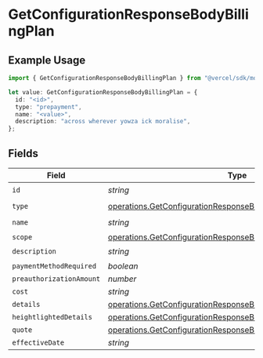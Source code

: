 # GetConfigurationResponseBodyBillingPlan

## Example Usage

```typescript
import { GetConfigurationResponseBodyBillingPlan } from "@vercel/sdk/models/operations/getconfiguration.js";

let value: GetConfigurationResponseBodyBillingPlan = {
  id: "<id>",
  type: "prepayment",
  name: "<value>",
  description: "across wherever yowza ick moralise",
};
```

## Fields

| Field                                                                                                                                              | Type                                                                                                                                               | Required                                                                                                                                           | Description                                                                                                                                        |
| -------------------------------------------------------------------------------------------------------------------------------------------------- | -------------------------------------------------------------------------------------------------------------------------------------------------- | -------------------------------------------------------------------------------------------------------------------------------------------------- | -------------------------------------------------------------------------------------------------------------------------------------------------- |
| `id`                                                                                                                                               | *string*                                                                                                                                           | :heavy_check_mark:                                                                                                                                 | N/A                                                                                                                                                |
| `type`                                                                                                                                             | [operations.GetConfigurationResponseBodyIntegrationsResponseType](../../models/operations/getconfigurationresponsebodyintegrationsresponsetype.md) | :heavy_check_mark:                                                                                                                                 | N/A                                                                                                                                                |
| `name`                                                                                                                                             | *string*                                                                                                                                           | :heavy_check_mark:                                                                                                                                 | N/A                                                                                                                                                |
| `scope`                                                                                                                                            | [operations.GetConfigurationResponseBodyScope](../../models/operations/getconfigurationresponsebodyscope.md)                                       | :heavy_minus_sign:                                                                                                                                 | N/A                                                                                                                                                |
| `description`                                                                                                                                      | *string*                                                                                                                                           | :heavy_check_mark:                                                                                                                                 | N/A                                                                                                                                                |
| `paymentMethodRequired`                                                                                                                            | *boolean*                                                                                                                                          | :heavy_minus_sign:                                                                                                                                 | N/A                                                                                                                                                |
| `preauthorizationAmount`                                                                                                                           | *number*                                                                                                                                           | :heavy_minus_sign:                                                                                                                                 | N/A                                                                                                                                                |
| `cost`                                                                                                                                             | *string*                                                                                                                                           | :heavy_minus_sign:                                                                                                                                 | N/A                                                                                                                                                |
| `details`                                                                                                                                          | [operations.GetConfigurationResponseBodyDetails](../../models/operations/getconfigurationresponsebodydetails.md)[]                                 | :heavy_minus_sign:                                                                                                                                 | N/A                                                                                                                                                |
| `heightlightedDetails`                                                                                                                             | [operations.GetConfigurationResponseBodyHeightlightedDetails](../../models/operations/getconfigurationresponsebodyheightlighteddetails.md)[]       | :heavy_minus_sign:                                                                                                                                 | N/A                                                                                                                                                |
| `quote`                                                                                                                                            | [operations.GetConfigurationResponseBodyQuote](../../models/operations/getconfigurationresponsebodyquote.md)[]                                     | :heavy_minus_sign:                                                                                                                                 | N/A                                                                                                                                                |
| `effectiveDate`                                                                                                                                    | *string*                                                                                                                                           | :heavy_minus_sign:                                                                                                                                 | N/A                                                                                                                                                |